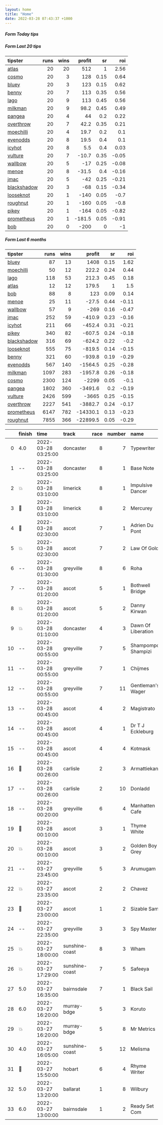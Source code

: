 ```yaml
---   
layout: home  
title: "Home"   
date: 2022-03-28 07:43:37 +1000  
---   
```



##### Form Today tips   

##### Form Last 20 tips   

| tipster                                                         |   runs |   wins |   profit |   sr |   roi |
|:----------------------------------------------------------------|-------:|-------:|---------:|-----:|------:|
| [atlas](https://mrwayneo.github.io/tips/atlas.html)             |     20 |     20 |    512   | 1    |  2.56 |
| [cosmo](https://mrwayneo.github.io/tips/cosmo.html)             |     20 |      3 |    128   | 0.15 |  0.64 |
| [bluey](https://mrwayneo.github.io/tips/bluey.html)             |     20 |      3 |    123   | 0.15 |  0.62 |
| [benny](https://mrwayneo.github.io/tips/benny.html)             |     20 |      7 |    113   | 0.35 |  0.56 |
| [lago](https://mrwayneo.github.io/tips/lago.html)               |     20 |      9 |    113   | 0.45 |  0.56 |
| [milkman](https://mrwayneo.github.io/tips/milkman.html)         |     20 |      9 |     98.2 | 0.45 |  0.49 |
| [pangea](https://mrwayneo.github.io/tips/pangea.html)           |     20 |      4 |     44   | 0.2  |  0.22 |
| [overthrow](https://mrwayneo.github.io/tips/overthrow.html)     |     20 |      7 |     42.2 | 0.35 |  0.21 |
| [moechilli](https://mrwayneo.github.io/tips/moechilli.html)     |     20 |      4 |     19.7 | 0.2  |  0.1  |
| [evenodds](https://mrwayneo.github.io/tips/evenodds.html)       |     20 |      8 |     19.5 | 0.4  |  0.1  |
| [icyhot](https://mrwayneo.github.io/tips/icyhot.html)           |     20 |      8 |      5.5 | 0.4  |  0.03 |
| [vulture](https://mrwayneo.github.io/tips/vulture.html)         |     20 |      7 |    -10.7 | 0.35 | -0.05 |
| [wallbow](https://mrwayneo.github.io/tips/wallbow.html)         |     20 |      5 |    -17   | 0.25 | -0.08 |
| [menoe](https://mrwayneo.github.io/tips/menoe.html)             |     20 |      8 |    -31.5 | 0.4  | -0.16 |
| [jmac](https://mrwayneo.github.io/tips/jmac.html)               |     20 |      5 |    -42   | 0.25 | -0.21 |
| [blackshadow](https://mrwayneo.github.io/tips/blackshadow.html) |     20 |      3 |    -68   | 0.15 | -0.34 |
| [looseknot](https://mrwayneo.github.io/tips/looseknot.html)     |     20 |      1 |   -140   | 0.05 | -0.7  |
| [roughnut](https://mrwayneo.github.io/tips/roughnut.html)       |     20 |      1 |   -160   | 0.05 | -0.8  |
| [pikey](https://mrwayneo.github.io/tips/pikey.html)             |     20 |      1 |   -164   | 0.05 | -0.82 |
| [prometheus](https://mrwayneo.github.io/tips/prometheus.html)   |     20 |      1 |   -181.5 | 0.05 | -0.91 |
| [bob](https://mrwayneo.github.io/tips/bob.html)                 |     20 |      0 |   -200   | 0    | -1    |

##### Form Last 6 months   

| tipster                                                         |   runs |   wins |   profit |   sr |   roi |
|:----------------------------------------------------------------|-------:|-------:|---------:|-----:|------:|
| [bluey](https://mrwayneo.github.io/tips/bluey.html)             |     87 |     13 |   1408   | 0.15 |  1.62 |
| [moechilli](https://mrwayneo.github.io/tips/moechilli.html)     |     50 |     12 |    222.2 | 0.24 |  0.44 |
| [lago](https://mrwayneo.github.io/tips/lago.html)               |    118 |     53 |    212.3 | 0.45 |  0.18 |
| [atlas](https://mrwayneo.github.io/tips/atlas.html)             |     12 |     12 |    179.5 | 1    |  1.5  |
| [bob](https://mrwayneo.github.io/tips/bob.html)                 |     88 |      8 |    123   | 0.09 |  0.14 |
| [menoe](https://mrwayneo.github.io/tips/menoe.html)             |     25 |     11 |    -27.5 | 0.44 | -0.11 |
| [wallbow](https://mrwayneo.github.io/tips/wallbow.html)         |     57 |      9 |   -269   | 0.16 | -0.47 |
| [jmac](https://mrwayneo.github.io/tips/jmac.html)               |    252 |     59 |   -410.9 | 0.23 | -0.16 |
| [icyhot](https://mrwayneo.github.io/tips/icyhot.html)           |    211 |     66 |   -452.4 | 0.31 | -0.21 |
| [pikey](https://mrwayneo.github.io/tips/pikey.html)             |    340 |     82 |   -607.5 | 0.24 | -0.18 |
| [blackshadow](https://mrwayneo.github.io/tips/blackshadow.html) |    316 |     69 |   -624.2 | 0.22 | -0.2  |
| [looseknot](https://mrwayneo.github.io/tips/looseknot.html)     |    555 |     75 |   -819.5 | 0.14 | -0.15 |
| [benny](https://mrwayneo.github.io/tips/benny.html)             |    321 |     60 |   -939.8 | 0.19 | -0.29 |
| [evenodds](https://mrwayneo.github.io/tips/evenodds.html)       |    567 |    140 |  -1564.5 | 0.25 | -0.28 |
| [milkman](https://mrwayneo.github.io/tips/milkman.html)         |   1097 |    283 |  -1957.8 | 0.26 | -0.18 |
| [cosmo](https://mrwayneo.github.io/tips/cosmo.html)             |   2300 |    124 |  -2299   | 0.05 | -0.1  |
| [pangea](https://mrwayneo.github.io/tips/pangea.html)           |   1802 |    360 |  -3491.6 | 0.2  | -0.19 |
| [vulture](https://mrwayneo.github.io/tips/vulture.html)         |   2426 |    599 |  -3665   | 0.25 | -0.15 |
| [overthrow](https://mrwayneo.github.io/tips/overthrow.html)     |   2227 |    541 |  -3882.7 | 0.24 | -0.17 |
| [prometheus](https://mrwayneo.github.io/tips/prometheus.html)   |   6147 |    782 | -14330.1 | 0.13 | -0.23 |
| [roughnut](https://mrwayneo.github.io/tips/roughnut.html)       |   7855 |    366 | -22899.5 | 0.05 | -0.29 |

|    | finish            | time                | track          |   race |   number | name               |   odds | tipster            |
|---:|:------------------|:--------------------|:---------------|-------:|---------:|:-------------------|-------:|:-------------------|
|  0 | 4.0               | 2022-03-28 03:25:00 | doncaster      |      8 |        7 | Typewriter         |   5.5  | vulture            |
|  1 | --                | 2022-03-28 03:25:00 | doncaster      |      8 |        1 | Base Note          |   7.5  | vulture            |
|  2 | :boom:            | 2022-03-28 03:10:00 | limerick       |      8 |        1 | Impulsive Dancer   |   4.2  | evenodds,lago      |
|  3 | :3rd_place_medal: | 2022-03-28 03:10:00 | limerick       |      8 |        2 | Mercurey           |   1.32 | evenodds,lago      |
|  4 | :2nd_place_medal: | 2022-03-28 02:30:00 | ascot          |      7 |        1 | Adrien Du Pont     |   1.65 | overthrow          |
|  5 | :boom:            | 2022-03-28 02:30:00 | ascot          |      7 |        2 | Law Of Gold        |   2.3  | pangea,milkman     |
|  6 | --                | 2022-03-28 01:30:00 | greyville      |      8 |        6 | Roha               |   0    | vulture            |
|  7 | --                | 2022-03-28 01:20:00 | ascot          |      5 |        1 | Bothwell Bridge    |   2.4  | overthrow          |
|  8 | :boom:            | 2022-03-28 01:20:00 | ascot          |      5 |        2 | Danny Kirwan       |   3.6  | overthrow          |
|  9 | :boom:            | 2022-03-28 01:10:00 | doncaster      |      4 |        3 | Dawn Of Liberation |   1.85 | vulture            |
| 10 | --                | 2022-03-28 00:55:00 | greyville      |      7 |        5 | Shampompo Shampizi |   0    | vulture            |
| 11 | --                | 2022-03-28 00:55:00 | greyville      |      7 |        1 | Chijmes            |   0    | pangea             |
| 12 | --                | 2022-03-28 00:55:00 | greyville      |      7 |       11 | Gentleman's Wager  |   0    | vulture            |
| 13 | --                | 2022-03-28 00:45:00 | ascot          |      4 |        2 | Magistrato         |  11    | overthrow          |
| 14 | --                | 2022-03-28 00:45:00 | ascot          |      4 |        1 | Dr T J Eckleburg   |   4.8  | vulture            |
| 15 | --                | 2022-03-28 00:45:00 | ascot          |      4 |        4 | Kotmask            |  13    | milkman            |
| 16 | :2nd_place_medal: | 2022-03-28 00:26:00 | carlisle       |      2 |        3 | Armattiekan        |   5    | pangea,blackshadow |
| 17 | --                | 2022-03-28 00:26:00 | carlisle       |      2 |       10 | Donladd            |  18    | cosmo,bluey        |
| 18 | --                | 2022-03-28 00:20:00 | greyville      |      6 |        4 | Manhatten Cafe     |   0    | vulture            |
| 19 | :2nd_place_medal: | 2022-03-28 00:10:00 | ascot          |      3 |        1 | Thyme White        |   1.7  | evenodds,overthrow |
| 20 | :boom:            | 2022-03-28 00:10:00 | ascot          |      3 |        2 | Golden Boy Grey    |   3.9  | vulture            |
| 21 | --                | 2022-03-27 23:45:00 | greyville      |      5 |        3 | Arumugam           |   0    | vulture            |
| 22 | :boom:            | 2022-03-27 23:35:00 | ascot          |      2 |        2 | Chavez             |   2.25 | overthrow          |
| 23 | :2nd_place_medal: | 2022-03-27 23:00:00 | ascot          |      1 |        2 | Sizable Sam        |   2.25 | vulture            |
| 24 | --                | 2022-03-27 22:35:00 | greyville      |      3 |        3 | Spy Master         |   0    | vulture            |
| 25 | :boom:            | 2022-03-27 18:00:00 | sunshine-coast |      8 |        3 | Wham               |   8.5  | pangea             |
| 26 | :boom:            | 2022-03-27 17:29:00 | sunshine-coast |      7 |        5 | Safeeya            |   2.88 | overthrow          |
| 27 | 5.0               | 2022-03-27 16:35:00 | bairnsdale     |      7 |        1 | Black Sail         |   1.91 | pangea             |
| 28 | 6.0               | 2022-03-27 16:20:00 | murray-bdge    |      5 |        3 | Koruto             |   6    | benny,pangea       |
| 29 | :boom:            | 2022-03-27 16:20:00 | murray-bdge    |      5 |        8 | Mr Metrics         |   2.15 | vulture,milkman    |
| 30 | 4.0               | 2022-03-27 16:05:00 | sunshine-coast |      5 |       12 | Melisma            |   3.7  | pangea             |
| 31 | :3rd_place_medal: | 2022-03-27 15:50:00 | hobart         |      6 |        4 | Rhyme Writer       |   5.5  | pangea             |
| 32 | 5.0               | 2022-03-27 13:20:00 | ballarat       |      1 |        8 | Wilbury            |   4.6  | vulture            |
| 33 | 6.0               | 2022-03-27 13:00:00 | bairnsdale     |      1 |        2 | Ready Set Com      |   0    | looseknot          |